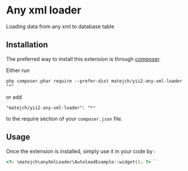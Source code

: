 Any xml loader
==============
Loading data from any xml to database table

Installation
------------

The preferred way to install this extension is through [composer](http://getcomposer.org/download/).

Either run

```
php composer.phar require --prefer-dist matejch/yii2-any-xml-loader "*"
```

or add

```
"matejch/yii2-any-xml-loader": "*"
```

to the require section of your `composer.json` file.


Usage
-----

Once the extension is installed, simply use it in your code by  :

```php
<?= \matejch\anyXmlLoader\AutoloadExample::widget(); ?>```